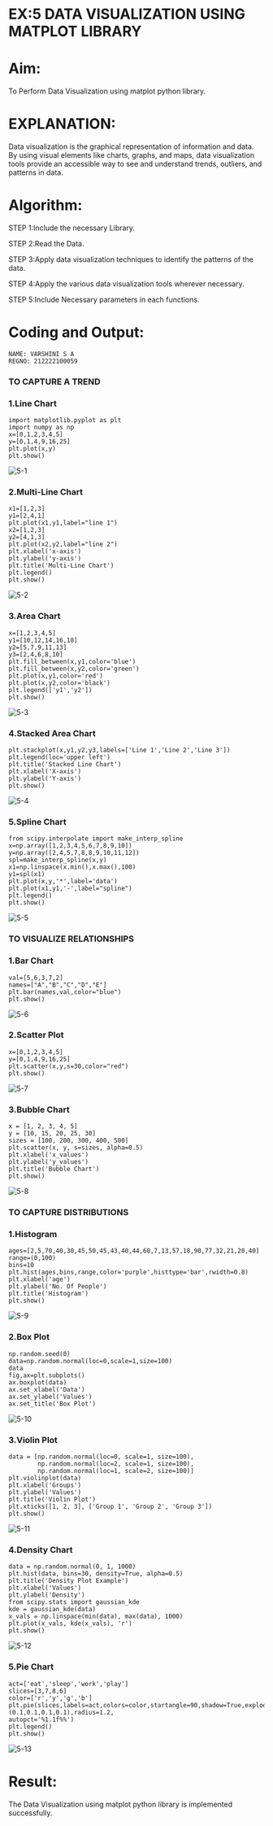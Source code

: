 # EX:5 DATA VISUALIZATION USING MATPLOT LIBRARY

# Aim:
  To Perform Data Visualization using matplot python library.

# EXPLANATION:
Data visualization is the graphical representation of information and data. By using visual elements like charts, graphs, and maps, data visualization tools provide an accessible way to see and understand trends, outliers, and patterns in data.

# Algorithm:
STEP 1:Include the necessary Library.

STEP 2:Read the Data.

STEP 3:Apply data visualization techniques to identify the patterns of the data.

STEP 4:Apply the various data visualization tools wherever necessary.

STEP 5:Include Necessary parameters in each functions.

# Coding and Output:

```
NAME: VARSHINI S A
REGNO: 212222100059
```

### TO CAPTURE A TREND
### 1.Line Chart
```
import matplotlib.pyplot as plt
import numpy as np
x=[0,1,2,3,4,5]
y=[0,1,4,9,16,25]
plt.plot(x,y)
plt.show()
```
![5-1](https://github.com/Divya110205/EXNO-5-DS/assets/119404855/ce370ad1-af72-48f0-9c97-4c09ba565ae4)

### 2.Multi-Line Chart
```
x1=[1,2,3]
y1=[2,4,1]
plt.plot(x1,y1,label="line 1")
x2=[1,2,3]
y2=[4,1,3]
plt.plot(x2,y2,label="line 2")
plt.xlabel('x-axis')
plt.ylabel('y-axis')
plt.title('Multi-Line Chart')
plt.legend()
plt.show()
```
![5-2](https://github.com/Divya110205/EXNO-5-DS/assets/119404855/26a35601-9aa9-4983-b37c-bd580e66f940)

### 3.Area Chart
```
x=[1,2,3,4,5]
y1=[10,12,14,16,18]
y2=[5,7,9,11,13]
y3=[2,4,6,8,10]
plt.fill_between(x,y1,color='blue')
plt.fill_between(x,y2,color='green')
plt.plot(x,y1,color='red')
plt.plot(x,y2,color='black')
plt.legend(['y1','y2'])
plt.show()
```
![5-3](https://github.com/Divya110205/EXNO-5-DS/assets/119404855/63883d6c-d1ea-44f4-90f9-23130d624a6d)

### 4.Stacked Area Chart
```
plt.stackplot(x,y1,y2,y3,labels=['Line 1','Line 2','Line 3'])
plt.legend(loc='upper left')
plt.title('Stacked Line Chart')
plt.xlabel('X-axis')
plt.ylabel('Y-axis')
plt.show()
```
![5-4](https://github.com/Divya110205/EXNO-5-DS/assets/119404855/257053a3-9927-48c9-acac-c5ef778630e9)

### 5.Spline Chart
```
from scipy.interpolate import make_interp_spline
x=np.array([1,2,3,4,5,6,7,8,9,10])
y=np.array([2,4,5,7,8,8,9,10,11,12])
spl=make_interp_spline(x,y)
x1=np.linspace(x.min(),x.max(),100)
y1=spl(x1)
plt.plot(x,y,'*',label='data')
plt.plot(x1,y1,'-',label="spline")
plt.legend()
plt.show()
```
![5-5](https://github.com/Divya110205/EXNO-5-DS/assets/119404855/052795a4-7ab1-48a3-9e18-16bd30f17142)

### TO VISUALIZE RELATIONSHIPS
### 1.Bar Chart
```
val=[5,6,3,7,2]
names=["A","B","C","D","E"]
plt.bar(names,val,color="blue")
plt.show()
```
![5-6](https://github.com/Divya110205/EXNO-5-DS/assets/119404855/39bbd8d3-a82f-49bd-9c8f-13037dfdb978)

### 2.Scatter Plot
```
x=[0,1,2,3,4,5]
y=[0,1,4,9,16,25]
plt.scatter(x,y,s=30,color="red")
plt.show()
```
![5-7](https://github.com/Divya110205/EXNO-5-DS/assets/119404855/8f67a4bb-03ad-4c64-903c-453ca8760169)

### 3.Bubble Chart
```
x = [1, 2, 3, 4, 5]
y = [10, 15, 20, 25, 30]
sizes = [100, 200, 300, 400, 500]
plt.scatter(x, y, s=sizes, alpha=0.5)
plt.xlabel('x_values')
plt.ylabel('y_values')
plt.title('Bubble Chart')
plt.show()
```
![5-8](https://github.com/Divya110205/EXNO-5-DS/assets/119404855/212820b5-2e8e-4796-83ac-7827b2d94c37)

### TO CAPTURE DISTRIBUTIONS
### 1.Histogram
```
ages=[2,5,70,40,30,45,50,45,43,40,44,60,7,13,57,18,90,77,32,21,20,40]
range=(0,100)
bins=10
plt.hist(ages,bins,range,color='purple',histtype='bar',rwidth=0.8)
plt.xlabel('age')
plt.ylabel('No. Of People')
plt.title('Histogram')
plt.show()
```
![5-9](https://github.com/Divya110205/EXNO-5-DS/assets/119404855/a8145747-78d1-40c8-a581-496e5fd3d4e3)

### 2.Box Plot
```
np.random.seed(0)
data=np.random.normal(loc=0,scale=1,size=100)
data
fig,ax=plt.subplots()
ax.boxplot(data)
ax.set_xlabel('Data')
ax.set_ylabel('Values')
ax.set_title('Box Plot')
```
![5-10](https://github.com/Divya110205/EXNO-5-DS/assets/119404855/350f1086-eb5d-4dc4-bb13-b33526264827)

### 3.Violin Plot
```
data = [np.random.normal(loc=0, scale=1, size=100),
        np.random.normal(loc=2, scale=1, size=100),
        np.random.normal(loc=1, scale=2, size=100)]
plt.violinplot(data)
plt.xlabel('Groups')
plt.ylabel('Values')
plt.title('Violin Plot')
plt.xticks([1, 2, 3], ['Group 1', 'Group 2', 'Group 3'])
plt.show()
```

![5-11](https://github.com/Divya110205/EXNO-5-DS/assets/119404855/03740c40-7a6e-4d7c-b6c6-1f2905f036d1)

### 4.Density Chart
```
data = np.random.normal(0, 1, 1000)
plt.hist(data, bins=30, density=True, alpha=0.5)
plt.title('Density Plot Example')
plt.xlabel('Values')
plt.ylabel('Density')
from scipy.stats import gaussian_kde
kde = gaussian_kde(data)
x_vals = np.linspace(min(data), max(data), 1000)
plt.plot(x_vals, kde(x_vals), 'r')
plt.show()
```

![5-12](https://github.com/Divya110205/EXNO-5-DS/assets/119404855/2b218374-d635-4ea6-a5d0-5ffec3052560)

### 5.Pie Chart
```
act=['eat','sleep','work','play']
slices=[3,7,8,6]
color=['r','y','g','b']
plt.pie(slices,labels=act,colors=color,startangle=90,shadow=True,explode=(0.1,0.1,0.1,0.1),radius=1.2,
autopct='%1.1f%%')
plt.legend()
plt.show()
```

![5-13](https://github.com/Divya110205/EXNO-5-DS/assets/119404855/2491c021-1318-4ccb-841a-57586b3fe1b7)

# Result:
  The Data Visualization using matplot python library is implemented successfully.

